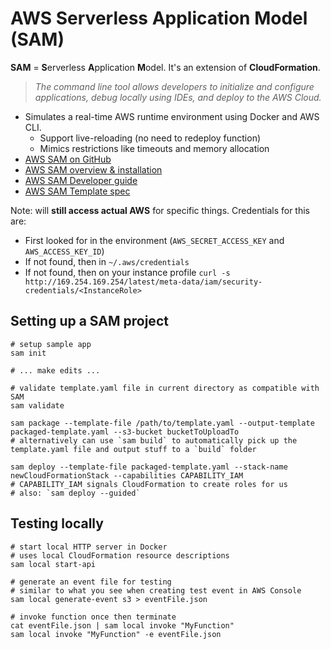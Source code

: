 # AWS Serverless Application Model (SAM)

**SAM** = **S**erverless **A**pplication **M**odel. It's an extension of **CloudFormation**.

> _The command line tool allows developers to initialize and configure applications, debug locally using IDEs, and deploy to the AWS Cloud._

* Simulates a real-time AWS runtime environment using Docker and AWS CLI.
  * Support live-reloading (no need to redeploy function)
  * Mimics restrictions like timeouts and memory allocation
* [AWS SAM on GitHub](https://github.com/awslabs/serverless-application-model)
* [AWS SAM overview & installation](https://aws.amazon.com/serverless/sam/)
* [AWS SAM Developer guide](https://docs.aws.amazon.com/serverless-application-model/latest/developerguide/what-is-sam.html)
* [AWS SAM Template spec](https://docs.aws.amazon.com/serverless-application-model/latest/developerguide/sam-specification.html)

Note: will **still access actual AWS** for specific things. Credentials for this are:
* First looked for in the environment (`AWS_SECRET_ACCESS_KEY` and `AWS_ACCESS_KEY_ID`)
* If not found, then in `~/.aws/credentials`
* If not found, then on your instance profile `curl -s http://169.254.169.254/latest/meta-data/iam/security-credentials/<InstanceRole>`

## Setting up a SAM project

```
# setup sample app
sam init

# ... make edits ...

# validate template.yaml file in current directory as compatible with SAM
sam validate

sam package --template-file /path/to/template.yaml --output-template packaged-template.yaml --s3-bucket bucketToUploadTo
# alternatively can use `sam build` to automatically pick up the template.yaml file and output stuff to a `build` folder

sam deploy --template-file packaged-template.yaml --stack-name newCloudFormationStack --capabilities CAPABILITY_IAM
# CAPABILITY_IAM signals CloudFormation to create roles for us
# also: `sam deploy --guided`
```

## Testing locally

```
# start local HTTP server in Docker
# uses local CloudFormation resource descriptions
sam local start-api

# generate an event file for testing
# similar to what you see when creating test event in AWS Console
sam local generate-event s3 > eventFile.json

# invoke function once then terminate
cat eventFile.json | sam local invoke "MyFunction"
sam local invoke "MyFunction" -e eventFile.json
```